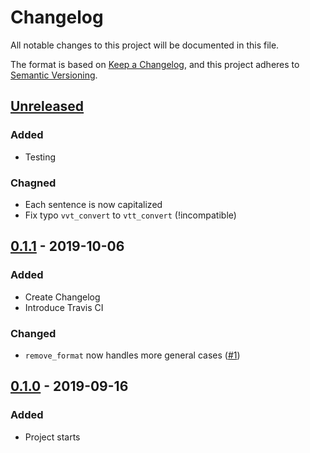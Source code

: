 # Changelog
All notable changes to this project will be documented in this file.

The format is based on [Keep a Changelog](https://keepachangelog.com/en/1.0.0/),
and this project adheres to [Semantic Versioning](https://semver.org/spec/v2.0.0.html).

## [Unreleased]

### Added
- Testing

### Chagned
- Each sentence is now capitalized
- Fix typo `vvt_convert` to `vtt_convert` (!incompatible)

## [0.1.1] - 2019-10-06

### Added
- Create Changelog
- Introduce Travis CI

### Changed
- `remove_format` now handles more general cases ([#1][i1])

## [0.1.0] - 2019-09-16
### Added
- Project starts

[Unreleased]: https://github.com/hiiwave/netflix-vocab-builder/compare/v0.1.1...HEAD
[0.1.1]: https://github.com/hiiwave/netflix-vocab-builder/compare/v0.1.0...v0.1.1
[0.1.0]: https://github.com/hiiwave/netflix-vocab-builder/releases/tag/v0.1.0
[i1]: https://github.com/hiiwave/netflix-vocab-builder/pull/1
